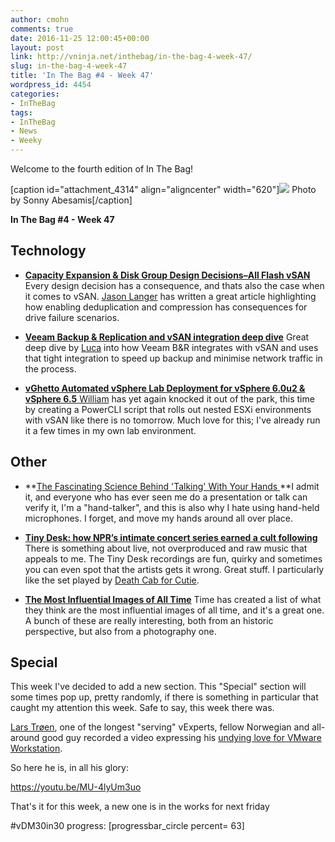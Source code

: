 ```yaml
---
author: cmohn
comments: true
date: 2016-11-25 12:00:45+00:00
layout: post
link: http://vninja.net/inthebag/in-the-bag-4-week-47/
slug: in-the-bag-4-week-47
title: 'In The Bag #4 - Week 47'
wordpress_id: 4454
categories:
- InTheBag
tags:
- InTheBag
- News
- Weeky
---
```


Welcome to the fourth edition of In The Bag!

[caption id="attachment_4314" align="aligncenter" width="620"][![](http://vninja.net/wordpress/wp-content/uploads/2016/11/11057276504_2acf34be04_o-1024x683.jpg)](https://www.flickr.com/photos/enerva/11057276504/in/photolist-hR6r5m-EjDHYD-s5N5ug-7mupFc-pRGXKb-mCuo8D-2eKBVn-ptTvq4-iTnJ5R-hNhv7r-zQYi8-ouF4WU-67A26z-6HzJgG-vjnrJ-KSnq-dRfFxj-jafws-dMrntt-ot3nPf-dbexc8-aLrQZg-pFyH1e-9mtAak-7F4dJ5-jKQWDs-qqyNm8-jaBCBd-dRHUab-ohXLDB-ejvSsu-eipa91-7UVD3Q-91hfJM-k6TeEL-e9SjCB-gVvTgW-dY8wGK-dGiyJX-64BQjG-aLzCzK-8xHqyd-dVAGmn-fvMTyw-cTGbnu-pXpiSU-j5snjj-rQ5sJ7-9DvemK-g93VKZ) Photo by Sonny Abesamis[/caption]

**In The Bag #4 - Week 47**



## Technology






    
  * **[Capacity Expansion & Disk Group Design Decisions–All Flash vSAN](http://www.virtuallanger.com/2016/11/22/capacity-expansion-disk-group-design-decisions-all-flash-vsan/)**
Every design decision has a consequence, and thats also the case when it comes to vSAN. [Jason Langer](https://twitter.com/jaslanger) has written a great article highlighting how enabling deduplication and compression has consequences for drive failure scenarios.

    
  * **[Veeam Backup & Replication and vSAN integration deep dive](http://www.virtualtothecore.com/en/veeam-backup-replication-and-vsan-integration-deep-dive/)**
Great deep dive by [Luca](https://twitter.com/dellock6) into how Veeam B&R integrates with vSAN and uses that tight integration to speed up backup and minimise network traffic in the process.

    
  * [**vGhetto Automated vSphere Lab Deployment for vSphere 6.0u2 & vSphere 6.5**
](http://www.virtuallyghetto.com/2016/11/vghetto-automated-vsphere-lab-deployment-for-vsphere-6-0u2-vsphere-6-5.html)[William](https://twitter.com/lamw) has yet again knocked it out of the park, this time by creating a PowerCLI script that rolls out nested ESXi environments with vSAN like there is no tomorrow. Much love for this; I've already run it a few times in my own lab environment.





## Other






    
  * **[The Fascinating Science Behind 'Talking' With Your Hands
](http://www.huffingtonpost.com/entry/talking-with-hands-gestures_us_56afcfaae4b0b8d7c230414e)**I admit it, and everyone who has ever seen me do a presentation or talk can verify it, I'm a "hand-talker", and this is also why I hate using hand-held microphones. I forget, and move my hands around all over place.

    
  * **[Tiny Desk: how NPR’s intimate concert series earned a cult following](http://www.vox.com/culture/2016/11/21/13550754/npr-tiny-desk-concert)**
There is something about live, not overproduced and raw music that appeals to me. The Tiny Desk recordings are fun, quirky and sometimes you can even spot that the artists gets it wrong. Great stuff. I particularly like the set played by [Death Cab for Cutie](https://www.youtube.com/watch?v=mi6uRT7PxTQ).

    
  * [**The Most Influential Images of All Time**](http://100photos.time.com)
Time has created a list of what they think are the most influential images of all time, and it's a great one. A bunch of these are really interesting, both from an historic perspective, but also from a photography one.







## Special



This week I've decided to add a new section. This "Special" section will some times pop up, pretty randomly, if there is something in particular that caught my attention this week. Safe to say, this week there was.

[Lars Trøen](https://twitter.com/larstr), one of the longest "serving" vExperts, fellow Norwegian and all-around good guy recorded a video expressing his [undying love for VMware Workstation](http://blogs.vmware.com/teamfusion/2016/11/every-day-thanksgiving.html).

So here he is, in all his glory:

https://youtu.be/MU-4lyUm3uo



That's it for this week, a new one is in the works for next friday

#vDM30in30 progress:
[progressbar_circle percent= 63]
